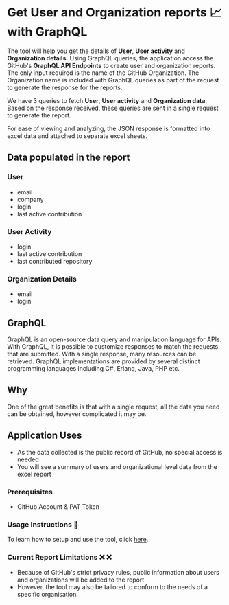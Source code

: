 # Get User and Organization reports 📈 with GraphQL
 
The tool will help you get the details of **User**, **User activity** and **Organization details.** Using GraphQL queries, the application access the GitHub's **GraphQL API Endpoints** to create user and organization reports. The only input required is the name of the GitHub Organization. The Organization name is included with GraphQL queries as part of the request to generate the response for the reports.

We have 3 queries to fetch **User**, **User activity** and **Organization data**. Based on the response received, these queries are sent in a single request to generate the report.

For ease of viewing and analyzing, the JSON response is formatted into excel data and attached to separate excel sheets.

## Data populated in the report

### User

- email
- company
- login
- last active contribution

### User Activity

- login
- last active contribution
- last contributed repository

### Organization Details

- email
- login

## GraphQL

GraphQL is an open-source data query and manipulation language for APIs. With GraphQL, it is possible to customize responses to match the requests that are submitted. With a single response, many resources can be retrieved. GraphQL implementations are provided by several distinct programming languages including C#, Erlang, Java, PHP etc.

## Why

One of the great benefits is that with a single request, all the data you need can be obtained, however complicated it may be.

## Application Uses

 - As the data collected is the public record of GitHub, no special access is needed
 - You will see a summary of users and organizational level data from the excel report

### Prerequisites

 - GitHub Account & PAT Token
 
### Usage Instructions :memo:

To learn how to setup and use the tool, click [here](https://github.com/CanarysAutomations/report-builder/wiki).

### Current Report Limitations :x: :x:

- Because of GitHub's strict privacy rules, public information about users and organizations will be added to the report
- However, the tool may also be tailored to conform to the needs of a specific organisation.
    





